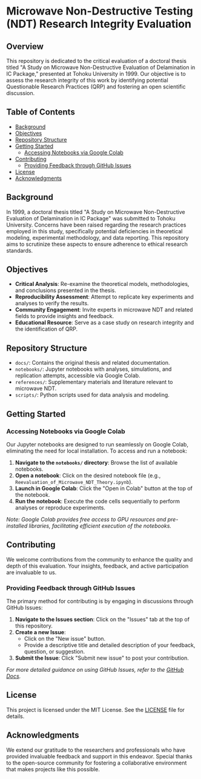 # Microwave Non-Destructive Testing (NDT) Research Integrity Evaluation

## Overview

This repository is dedicated to the critical evaluation of a doctoral thesis titled "A Study on Microwave Non-Destructive Evaluation of Delamination in IC Package," presented at Tohoku University in 1999. Our objective is to assess the research integrity of this work by identifying potential Questionable Research Practices (QRP) and fostering an open scientific discussion.

## Table of Contents

- [Background](#background)
- [Objectives](#objectives)
- [Repository Structure](#repository-structure)
- [Getting Started](#getting-started)
  - [Accessing Notebooks via Google Colab](#accessing-notebooks-via-google-colab)
- [Contributing](#contributing)
  - [Providing Feedback through GitHub Issues](#providing-feedback-through-github-issues)
- [License](#license)
- [Acknowledgments](#acknowledgments)

## Background

In 1999, a doctoral thesis titled "A Study on Microwave Non-Destructive Evaluation of Delamination in IC Package" was submitted to Tohoku University. Concerns have been raised regarding the research practices employed in this study, specifically potential deficiencies in theoretical modeling, experimental methodology, and data reporting. This repository aims to scrutinize these aspects to ensure adherence to ethical research standards.

## Objectives

- **Critical Analysis**: Re-examine the theoretical models, methodologies, and conclusions presented in the thesis.
- **Reproducibility Assessment**: Attempt to replicate key experiments and analyses to verify the results.
- **Community Engagement**: Invite experts in microwave NDT and related fields to provide insights and feedback.
- **Educational Resource**: Serve as a case study on research integrity and the identification of QRP.

## Repository Structure

- `docs/`: Contains the original thesis and related documentation.
- `notebooks/`: Jupyter notebooks with analyses, simulations, and replication attempts, accessible via Google Colab.
- `references/`: Supplementary materials and literature relevant to microwave NDT.
- `scripts/`: Python scripts used for data analysis and modeling.

## Getting Started

### Accessing Notebooks via Google Colab

Our Jupyter notebooks are designed to run seamlessly on Google Colab, eliminating the need for local installation. To access and run a notebook:

1. **Navigate to the `notebooks/` directory**: Browse the list of available notebooks.
2. **Open a notebook**: Click on the desired notebook file (e.g., `Reevaluation_of_Microwave_NDT_Theory.ipynb`).
3. **Launch in Google Colab**: Click the "Open in Colab" button at the top of the notebook.
4. **Run the notebook**: Execute the code cells sequentially to perform analyses or reproduce experiments.

*Note: Google Colab provides free access to GPU resources and pre-installed libraries, facilitating efficient execution of the notebooks.*

## Contributing

We welcome contributions from the community to enhance the quality and depth of this evaluation. Your insights, feedback, and active participation are invaluable to us.

### Providing Feedback through GitHub Issues

The primary method for contributing is by engaging in discussions through GitHub Issues:

1. **Navigate to the Issues section**: Click on the "Issues" tab at the top of this repository.
2. **Create a new Issue**:
   - Click on the "New issue" button.
   - Provide a descriptive title and detailed description of your feedback, question, or suggestion.
3. **Submit the Issue**: Click "Submit new issue" to post your contribution.

*For more detailed guidance on using GitHub Issues, refer to the [GitHub Docs](https://docs.github.com/en/issues).*

## License

This project is licensed under the MIT License. See the [LICENSE](LICENSE) file for details.

## Acknowledgments

We extend our gratitude to the researchers and professionals who have provided invaluable feedback and support in this endeavor. Special thanks to the open-source community for fostering a collaborative environment that makes projects like this possible.
